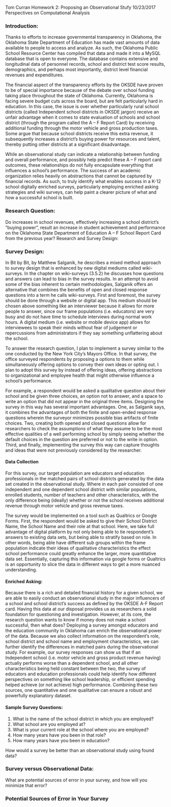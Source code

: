 Tom Curran
Homework 2: Proposing an Observational Stufy
10/23/2017
Perspectives on Computational Analysis

### Introduction:

Thanks to efforts to increase governmental transparency in Oklahoma, the Oklahoma State Department of Education has made vast amounts of data available to people to access and analyze. As such, the Oklahoma Public School Resource Center has compiled that data and made it into a MySQL database that is open to everyone. The database contains extensive and longitudinal data of personnel records, school and district test score results, demographics, and perhaps most importantly, district level financial revenues and expenditures. 

The financial aspect of the transparency efforts by the OKSDE have proven to be of special importance because of the debate over school funding taking place throughout the state of Oklahoma. Currently, Oklahoma is facing severe budget cuts across the board, but are felt particularly hard in education. In this case, the issue is over whether particularly rural school districts (called Independent school districts in OKSDE jargon) receive an unfair advantage when it comes to state evaluation of schools and school district (through the program called the A – F Report Card) by receiving additional funding through the motor vehicle and gross production taxes. Some argue that because school districts receive this extra revenue, it subsequently increases a district’s buying power for resources and talent, thereby putting other districts at a significant disadvantage. 

While an observational study can indicate a relationship between funding and overall performance, and possibly help predict these A – F report card outcomes, these relationships do not fully encapsulate everything that influences a school’s performance. The success of an academic organization relies heavily on abstractions that cannot be captured by financial records. As such, to truly identify what enables success in a K-12 school digitally enriched surveys, particularly employing enriched asking strategies and wiki surveys, can help paint a clearer picture of what and how a successful school is built. 

### Research Question:

Do increases in school revenues, effectively increasing a school district’s “buying power”, result an increase in student achievement and performance on the Oklahoma State Department of Education A – F School Report Card from the previous year?
Research and Survey Design:

### Survey Design:

In Bit by Bit, by Matthew Salganik, he describes a mixed method approach to survey design that is enhanced by new digital mediums called wiki-surveys. In the chapter on wiki-surveys (3.5.2) he discusses how questions and answers can lead to bias in the survey results. In an attempt to avoid some of the bias inherent to certain methodologies, Salganik offers an alternative that combines the benefits of open and closed response questions into a term he calls wiki-surveys. First and foremost, the survey should be done through a website or digital app. This medium should be chosen above something like an interviewer because it allows for more people to answer, since our frame populations (i.e. educators) are very busy and do not have time to schedule interviews during normal work hours. A digital medium (i.e. website or mobile device app) allows for interviewees to speak their minds without fear of judgement or repercussions from administrators if they say something unflattering about the school. 

To answer the research question, I plan to implement a survey similar to the one conducted by the New York City’s Mayors Office. In that survey, the office surveyed respondents by proposing a options to them while simultaneously offering options to convey their own ideas or opting out. I plan to adopt this survey by instead of offering ideas, offering abstractions to organizational and employee health that might otherwise influence a school’s performance. 

For example, a respondent would be asked a qualitative question about their school and be given three choices, an option not to answer, and a space to write an option that did not appear in the original three items. Designing the survey in this way has several important advantages. One, as Salganik says, it combines the advantages of both the finite and open-ended response questions wherein the surveyor minimizes possible bias artifacts of finite choices. Two, creating both opened and closed questions allow for researchers to check the assumptions of what they assume to be the most effective qualities of a well performing school by simply seeing whether the default choices in the question are preferred or not to the write in option. Third, and finally, implementing the survey this way can capture thoughts and ideas that were not previously considered by the researcher.

#### Data Collection

For this survey, our target population are educators and education professionals in the matched pairs of school districts generated by the data set created in the observational study. Where in each pair consisted of one independent and one dependent school district with similar populations, enrolled students, number of teachers and other characteristics, with the only difference being (ideally) whether or not the school receives additional revenue through motor vehicle and gross revenue taxes. 

The survey would be implemented on a tool such as Qualtrics or Google Forms. First, the respondent would be asked to give their School District Name, the School Name and their role at that school. Here, we take full advantage of digital platform by not only being able to tie respondent’s answers to existing data sets, but being able to stratify based on role. In other words, being able have different sub groups within the frame population indicate their ideas of qualitative characteristics the effect school performance could greatly enhance the larger, more quantitative data set. Essentially, capturing this information via google forms or Qualtrics is an opportunity to slice the data in different ways to get a more nuanced understanding.

#### Enriched Asking: 

Because there is a rich and detailed financial history for a given school, we are able to easily conduct an observational study in the major influencers of a school and school district’s success as defined by the OKSDE A-F Report card. Having this data at our disposal provides us as researchers a solid foundation for questioning and investigation. However, at its core, the research question wants to know if money does not make a school successful, then what does? Deploying a survey amongst educators and the education community in Oklahoma can enrich the observational power of the data. Because we also collect information on the respondent’s role, school district and school name and employment characteristics, we can further identify the differences in matched pairs during the observational study. For example, our survey responses can show us that if an Independent school (i.e. motor vehicle and gross product revenue having) actually performs worse than a dependent school, and all other characteristics being held constant between the two, the survey of educators and education professionals could help identify how different perspectives on something like school leadership, or efficient spending helped achieve (or not achieve) high performance. Combining these two sources, one quantitative and one qualitative can ensure a robust and powerfully explanatory dataset.

#### Sample Survey Questions:

1.	What is the name of the school district in which you are employed?
2.	What school are you employed at?
3.	What is your current role at the school where you are employed?
4.	How many years have you been in that role?
5.	How many years have you been in education?


How would a survey be better than an observational study using found data?
### Survey versus Observational Data:

What are potential sources of error in your survey, and how will you minimize that error?
### Potential Sources of Error in Your Survey